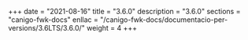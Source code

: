 +++
date        = "2021-08-16"
title       = "3.6.0"
description = "3.6.0"
sections    = "canigo-fwk-docs"
enllac		= "/canigo-fwk-docs/documentacio-per-versions/3.6LTS/3.6.0/"
weight		= 4
+++
